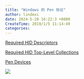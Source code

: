 ```yaml
---
title: "Windows 的 Pen 协议"
author: lindexi
date: 2024-5-20 16:22:3 +0800
CreateTime: 2019/1/5 11:14:49
categories: 
---
```



<!--more-->


<!-- CreateTime:2019/1/5 11:14:49 -->

<!-- csdn -->

[Required HID Descriptors](https://docs.microsoft.com/en-us/windows-hardware/design/component-guidelines/required-hid-descriptors )

[Required HID Top-Level Collections](https://docs.microsoft.com/en-us/windows-hardware/design/component-guidelines/required-hid-top-level-collections )

[Pen Devices ](https://docs.microsoft.com/en-us/windows-hardware/design/component-guidelines/pen-devices )

![](http://image.acmx.xyz/lindexi%2F201915111149796)

